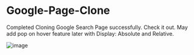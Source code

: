 # Google-Page-Clone
Completed Cloning Google Search Page successfully. Check it out.
May add pop on hover feature later with Display: Absolute and Relative. 

![image](https://github.com/MinavKaria/Google-Page-Clone/assets/119132631/79d75360-3520-4e39-a549-5903a243c9af)
